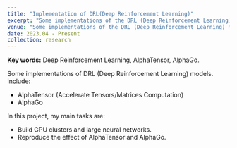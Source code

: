 ```yaml
---
title: "Implementation of DRL(Deep Reinforcement Learning)"
excerpt: "Some implementations of the DRL (Deep Reinforcement Learning) model, 2023.04 - Present"
venue: "Some implementations of the DRL (Deep Reinforcement Learning) model, 2023.04 - Present"
date: 2023.04 - Present
collection: research
---
```

**Key words:** Deep Reinforcement Learning, AlphaTensor, AlphaGo.

Some implementations of DRL (Deep Reinforcement Learning) models. include:

* AlphaTensor (Accelerate Tensors/Matrices Computation)
* AlphaGo

In this project, my main tasks are:

* Build GPU clusters and large neural networks.
* Reproduce the effect of AlphaTensor and AlphaGo.
